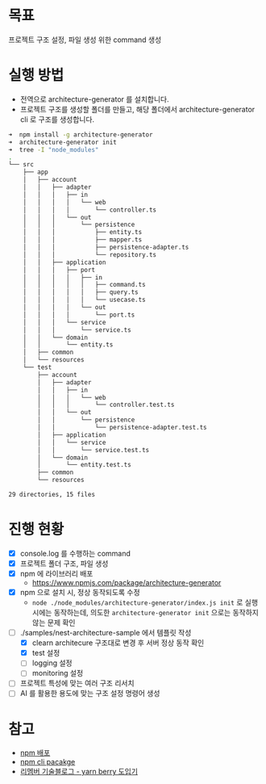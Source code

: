 # 목표

프로젝트 구조 설정, 파일 생성 위한 command 생성

# 실행 방법

- 전역으로 architecture-generator 를 설치합니다.
- 프로젝트 구조를 생성할 폴더를 만들고, 해당 폴더에서 architecture-generator cli 로 구조를 생성합니다.

```sh
➜  npm install -g architecture-generator
➜  architecture-generator init
➜  tree -I "node_modules"
.
└── src
    ├── app
    │   ├── account
    │   │   ├── adapter
    │   │   │   ├── in
    │   │   │   │   └── web
    │   │   │   │       └── controller.ts
    │   │   │   └── out
    │   │   │       └── persistence
    │   │   │           ├── entity.ts
    │   │   │           ├── mapper.ts
    │   │   │           ├── persistence-adapter.ts
    │   │   │           └── repository.ts
    │   │   ├── application
    │   │   │   ├── port
    │   │   │   │   ├── in
    │   │   │   │   │   ├── command.ts
    │   │   │   │   │   ├── query.ts
    │   │   │   │   │   └── usecase.ts
    │   │   │   │   └── out
    │   │   │   │       └── port.ts
    │   │   │   └── service
    │   │   │       └── service.ts
    │   │   └── domain
    │   │       └── entity.ts
    │   ├── common
    │   └── resources
    └── test
        ├── account
        │   ├── adapter
        │   │   ├── in
        │   │   │   └── web
        │   │   │       └── controller.test.ts
        │   │   └── out
        │   │       └── persistence
        │   │           └── persistence-adapter.test.ts
        │   ├── application
        │   │   └── service
        │   │       └── service.test.ts
        │   └── domain
        │       └── entity.test.ts
        ├── common
        └── resources

29 directories, 15 files
```

# 진행 현황

- [x] console.log 를 수행하는 command
- [x] 프로젝트 폴더 구조, 파일 생성
- [x] npm 에 라이브러리 배포
  - https://www.npmjs.com/package/architecture-generator
- [x] npm 으로 설치 시, 정상 동작되도록 수정
  - `node ./node_modules/architecture-generator/index.js init` 로 실행시에는 동작하는데, 의도한 `architecture-generator init` 으로는 동작하지 않는 문제 확인
- [ ] ./samples/nest-architecture-sample 에서 템플릿 작성
  - [x] clearn architecure 구조대로 변경 후 서버 정상 동작 확인
  - [x] test 설정
  - [ ] logging 설정
  - [ ] monitoring 설정
- [ ] 프로젝트 특성에 맞는 여러 구조 리서치
- [ ] AI 를 활용한 용도에 맞는 구조 설정 명령어 생성

# 참고

- [npm 배포](https://www.freecodecamp.org/news/how-to-create-and-publish-your-first-npm-package/)
- [npm cli pacakge](https://blog.npmjs.org/post/118810260230/building-a-simple-command-line-tool-with-npm.html)
- [리멤버 기술블로그 - yarn berry 도입기](https://blog.dramancompany.com/2023/02/%EB%A6%AC%EB%A9%A4%EB%B2%84-%EC%9B%B9-%EC%84%9C%EB%B9%84%EC%8A%A4-%EC%A2%8C%EC%B6%A9%EC%9A%B0%EB%8F%8C-yarn-berry-%EB%8F%84%EC%9E%85%EA%B8%B0/)
